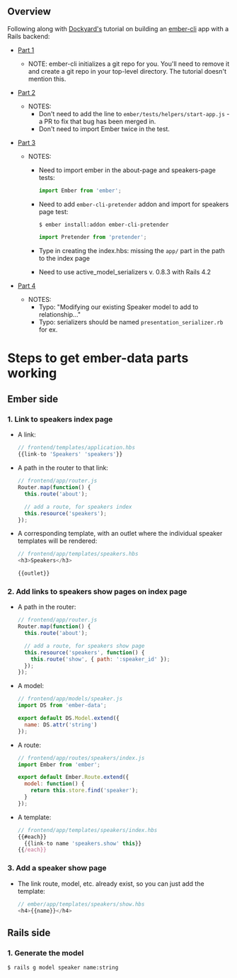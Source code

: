 ## Overview

Following along with [Dockyard's](http://dockyard.com/) tutorial on building an [ember-cli](https://github.com/ember-cli/ember-cli) app with a Rails backend:

* [Part 1](http://reefpoints.dockyard.com/2014/05/07/building-an-ember-app-with-rails-part-1.html)

  - NOTE: ember-cli initializes a git repo for you. You'll need to remove it and create a git repo in your top-level directory.  The tutorial doesn't mention this.

* [Part 2](http://reefpoints.dockyard.com/2014/05/08/building-an-ember-app-with-rails-part-2.html)
  - NOTES:  
    * Don't need to add the line to `ember/tests/helpers/start-app.js` - a PR to fix that bug has been merged in.
    * Don't need to import Ember twice in the test.

* [Part 3](http://reefpoints.dockyard.com/2014/05/09/building-an-ember-app-with-rails-part-3.html)
  - NOTES:  
    * Need to import ember in the about-page and speakers-page tests:  
      ```javascript
      import Ember from 'ember';
      ```
    * Need to add `ember-cli-pretender` addon and import for speakers page test:
      ```no-highlight
      $ ember install:addon ember-cli-pretender
      ```

      ```javascript
      import Pretender from 'pretender';
      ```
    * Type in creating the index.hbs: missing the `app/` part in the path to the index page

    * Need to use active_model_serializers v. 0.8.3 with Rails 4.2

* [Part 4](http://reefpoints.dockyard.com/2014/05/31/building-an-ember-app-with-rails-part-4.html)
  - NOTES:
    * Typo: "Modifying our existing Speaker model to add to relationship..."
    * Typo: serializers should be named `presentation_serializer.rb` for ex.

# Steps to get ember-data parts working

## Ember side

### 1. Link to speakers index page

* A link:
  ```javascript
  // frontend/templates/application.hbs
  {{link-to 'Speakers' 'speakers'}}
  ```
* A path in the router to that link:
  ```javascript
  // frontend/app/router.js
  Router.map(function() {
    this.route('about');

    // add a route, for speakers index
    this.resource('speakers');
  });
  ```
* A corresponding template, with an outlet where the individual speaker templates will be rendered:
  ```javascript
  // frontend/app/templates/speakers.hbs
  <h3>Speakers</h3>

  {{outlet}}
  ```

### 2. Add links to speakers show pages on index page

* A path in the router:
  ```javascript
  // frontend/app/router.js
  Router.map(function() {
    this.route('about');

    // add a route, for speakers show page
    this.resource('speakers', function() {
      this.route('show', { path: ':speaker_id' });
    });
  });
  ```
* A model:
  ```javascript
  // frontend/app/models/speaker.js
  import DS from 'ember-data';

  export default DS.Model.extend({
    name: DS.attr('string')
  });
  ```

* A route:
  ```javascript
  // frontend/app/routes/speakers/index.js
  import Ember from 'ember';

  export default Ember.Route.extend({
    model: function() {
      return this.store.find('speaker');
    }
  });
  ```

* A template:
  ```javascript
  // frontend/app/templates/speakers/index.hbs
  {{#each}}
    {{link-to name 'speakers.show' this}}
  {{/each}}
  ```

### 3. Add a speaker show page

* The link route, model, etc. already exist, so you can just add the template:

  ```javascript
  // ember/app/templates/speakers/show.hbs
  <h4>{{name}}</h4>
  ```

## Rails side

### 1. Generate the model

  ```no-highlight
  $ rails g model speaker name:string
  ```
